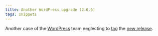 ```yaml
---
title: Another WordPress upgrade (2.0.6)
tags: snippets
---
```


Another case of the [WordPress](http://wordpress.org/) team neglecting to [tag](http://wordpress.org/development/2007/01/wordpress-206/) the [new release](http://wordpress.org/development/2007/01/wordpress-206/).
